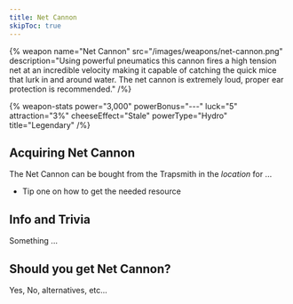 ```yaml
---
title: Net Cannon
skipToc: true
---
```


{% weapon
 name="Net Cannon"
 src="/images/weapons/net-cannon.png"
 description="Using powerful pneumatics this cannon fires a high tension net at an incredible velocity making it capable of catching the quick mice that lurk in and around water. The net cannon is extremely loud, proper ear protection is recommended."
/%}

{% weapon-stats
 power="3,000"
 powerBonus="---"
 luck="5"
 attraction="3%"
 cheeseEffect="Stale"
 powerType="Hydro"
 title="Legendary"
/%}

## Acquiring Net Cannon

The Net Cannon can be bought from the Trapsmith in the *location* for ...

- Tip one on how to get the needed resource

## Info and Trivia

Something ...

## Should you get Net Cannon?

Yes, No, alternatives, etc...
